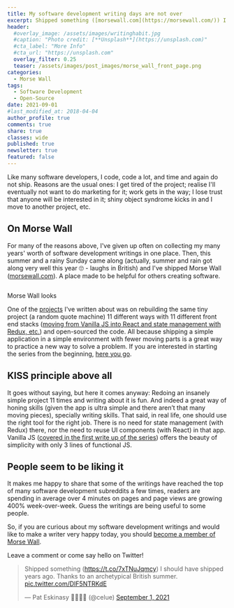 ```yaml
---
title: My software development writing days are not over
excerpt: Shipped something ([morsewall.com](https://morsewall.com/)) I should have shipped years ago. Thanks to an archetypical British summer.
header:
  #overlay_image: /assets/images/writinghabit.jpg
  #caption: "Photo credit: [**Unsplash**](https://unsplash.com)"
  #cta_label: "More Info"
  #cta_url: "https://unsplash.com"
  overlay_filter: 0.25
  teaser: /assets/images/post_images/morse_wall_front_page.png
categories:
  - Morse Wall
tags:
  - Software Development
  - Open-Source
date: 2021-09-01
#last_modified_at: 2018-04-04
author_profile: true
comments: true
share: true
classes: wide
published: true
newsletter: true
featured: false
---
```


Like many software developers, I code, code a lot, and time and again do not ship. Reasons are the usual ones: I get tired of the project; realise I'll eventually not want to do marketing for it; work gets in the way; I lose trust that anyone will be interested in it; shiny object syndrome kicks in and I move to another project, etc.

## On Morse Wall

For many of the reasons above, I've given up often on collecting my many years' worth of software development writings in one place. Then, this summer and a rainy Sunday came along (actually, summer and rain got along very well this year 🙄 - laughs in British) and I've shipped Morse Wall ([morsewall.com](https://morsewall.com/)). A place made to be helpful for others creating software.

<p><img src="{{site.baseurl}}/assets/images/post_images/morse_wall_front_page.png" alt="" class="align-center" /></p>
<figcaption>Morse Wall looks</figcaption>

One of the [projects](https://morsewall.com/projects/) I've written about was on rebuilding the same tiny project (a random quote machine) 11 different ways with 11 different front end stacks ([moving from Vanilla JS into React and state management with Redux, etc.](https://morsewall.com/projects/making-a-random-quote-machine-in-different-flavors/)) and open-sourced the code. All because shipping a simple application in a simple environment with fewer moving parts is a great way to practice a new way to solve a problem. If you are interested in starting the series from the beginning, [here you go](https://morsewall.com/random-quote-vanilla-javascript-using-various-front-end-stacks/).

## KISS principle above all

It goes without saying, but here it comes anyway: Redoing an insanely simple project 11 times and writing about it is fun. And indeed a great way of honing skills (given the app is ultra simple and there aren’t that many moving pieces), specially writing skills. That said, in real life, one should use the right tool for the right job. There is no need for state management (with Redux) there, nor the need to reuse UI components (with React) in that app. Vanilla JS ([covered in the first write up of the series](https://morsewall.com/random-quote-vanilla-javascript-using-various-front-end-stacks/)) offers the beauty of simplicity with only 3 lines of functional JS.

## People seem to be liking it

It makes me happy to share that some of the writings have reached the top of many software development subreddits a few times, readers are spending in average over 4 minutes on pages and page views are growing 400% week-over-week. Guess the writings are being useful to some people.

So, if you are curious about my software development writings and would like to make a writer very happy today, you should [become a member of Morse Wall](https://morsewall.com/signup/).

Leave a comment or come say hello on Twitter!

<blockquote class="twitter-tweet tw-align-center"><p lang="en" dir="ltr">Shipped something (<a href="https://t.co/7xTNuJqmcy">https://t.co/7xTNuJqmcy</a>) I should have shipped years ago. Thanks to an archetypical British summer. <a href="https://t.co/DIF5NTRKdE">pic.twitter.com/DIF5NTRKdE</a></p>&mdash; Pat Eskinasy 👩🏻‍💻🌳 (@celue) <a href="https://twitter.com/celue/status/1433013224627134467?ref_src=twsrc%5Etfw">September 1, 2021</a></blockquote> <script async src="https://platform.twitter.com/widgets.js" charset="utf-8"></script>

